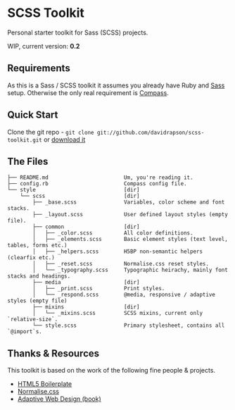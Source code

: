 # SCSS Toolkit

Personal starter toolkit for Sass (SCSS) projects.

WIP, current version: **0.2**

## Requirements

As this is a Sass / SCSS toolkit it assumes you already have Ruby and [Sass](http://sass-lang.com/) setup. Otherwise the only real requirement is [Compass](http://compass-style.org/).

## Quick Start

Clone the git repo - `git clone git://github.com/davidrapson/scss-toolkit.git` or [download it](https://github.com/davidrapson/scss-toolkit/zipball/master)

## The Files

    ├── README.md                        Um, you're reading it.
    ├── config.rb                        Compass config file.
    └── style                            [dir]
        └── scss                         [dir]
            ├── _base.scss               Variables, color scheme and font stacks.
            ├── _layout.scss             User defined layout styles (empty file).
            ├── common                   [dir]
            │   ├── _color.scss          All color definitions.
            │   ├── _elements.scss       Basic element styles (text level, tables, forms etc.)
            │   ├── _helpers.scss        H5BP non-semantic helpers (clearfix etc.)
            │   ├── _reset.scss          Normalise.css reset styles.
            │   └── _typography.scss     Typographic heirachy, mainly font stacks and headings.
            ├── media                    [dir]
            │   ├── _print.scss          Print styles.
            │   └── _respond.scss        @media, responsive / adaptive styles (empty file)
            ├── mixins                   [dir]
            │   └── _mixins.scss         SCSS mixins, current only `relative-size`.
            └── style.scss               Primary stylesheet, contains all `@import`s.

## Thanks & Resources

This toolkit is based on the work of the following fine people & projects.

- [HTML5 Boilerplate](https://github.com/h5bp/html5-boilerplate)
- [Normalise.css](http://necolas.github.com/normalize.css/)
- [Adaptive Web Design (book)](http://easy-readers.net/)